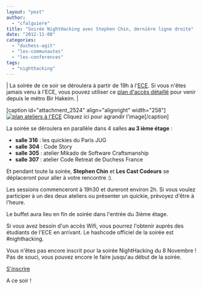 ```yaml
---
layout: "post"
author: 
  - "cfalguiere"
title: "Soirée NightHacking avec Stephen Chin, dernière ligne droite"
date: "2012-11-08"
categories: 
  - "duchess-agit"
  - "les-communautes"
  - "les-conferences"
tags: 
  - "nighthacking"
---
```


| La soirée de ce soir se déroulera à partir de 19h à l'[ECE](http://www.ece.fr/). Si vous n'êtes jamais venu à l'ECE, vous pouvez utiliser ce [plan d'accès détaillé](/la-marmite/lacces-a-lece/) pour venir depuis le métro Bir Hakeim. |

\[caption id="attachment\_2524" align="alignright" width="258"\][![plan ateliers à l'ECE](/assets/2012/11/2012-11-08-soiree-nighthacking-avec-stephen-chin-derniere-ligne-droite/ECE-Etage3-258x300.png "ECE-Etage3")](/assets/2012/11/2012-11-08-soiree-nighthacking-avec-stephen-chin-derniere-ligne-droite/ECE-Etage3.png) Cliquez ici pour agrandir l'image\[/caption\]

La soirée se déroulera en parallèle dans 4 salles **au 3 ième étage** :

- **salle 316** : les quickies du Paris JUG
- **salle 304** : Code Story
- **salle 305** : atelier Mikado de Software Craftsmanship
- **salle 307** : atelier Code Retreat de Duchess France

Et pendant toute la soirée, **Stephen Chin** et **Les Cast Codeurs** se déplaceront pour aller à votre rencontre :).

Les sessions commenceront à 19h30 et dureront environ 2h. Si vous voulez participer à un des deux ateliers ou présenter un quickie, prévoyez d'être à l'heure.

Le buffet aura lieu en fin de soirée dans l'entrée du 3ième étage.

Si vous avez besoin d'un accès Wifi, vous pourrez l'obtenir auprès des étudiants de l'ECE en arrivant. Le hashcode officiel de la soirée est #nighthacking.

Vous n'êtes pas encore inscrit pour la soirée NightHacking du 8 Novembre ! Pas de souci, vous pouvez encore le faire jusqu'au début de la soirée.

[S'inscrire](http://nighthackingtour-paris.eventbrite.com/)

A ce soir !

